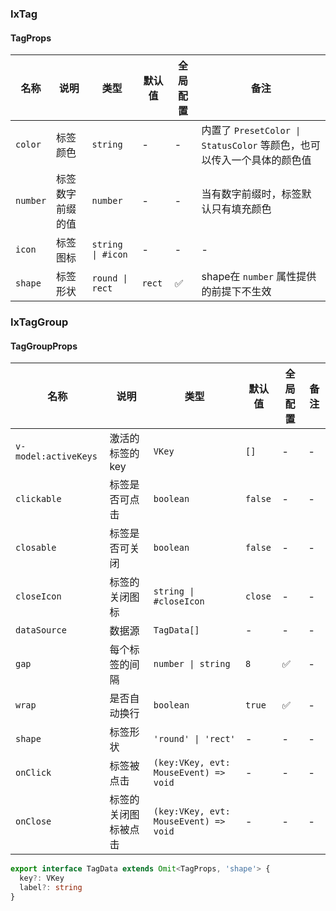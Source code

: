 
### IxTag

#### TagProps

| 名称 | 说明 | 类型  | 默认值 | 全局配置 | 备注 |
| --- | --- | --- | --- | --- | --- |
| `color` | 标签颜色 | `string` | - | - | 内置了 `PresetColor \| StatusColor` 等颜色，也可以传入一个具体的颜色值 |
| `number` | 标签数字前缀的值 | `number` | - | - | 当有数字前缀时，标签默认只有填充颜色 |
| `icon` | 标签图标 | `string \| #icon` | - | - | - |
| `shape` | 标签形状 | `round \| rect`  | `rect` | ✅ | shape在 `number` 属性提供的前提下不生效 |

### IxTagGroup

#### TagGroupProps

| 名称 | 说明 | 类型  | 默认值 | 全局配置 | 备注 |
| --- | --- | --- | --- | --- | --- |
| `v-model:activeKeys` | 激活的标签的key | `VKey` | `[]` | - | - |
| `clickable` | 标签是否可点击 | `boolean` | `false` | - | - |
| `closable` | 标签是否可关闭 | `boolean` | `false` | - | - |
| `closeIcon` | 标签的关闭图标 | `string \| #closeIcon` | `close` | - | - |
| `dataSource` | 数据源 | `TagData[]` | - | - | - |
| `gap` | 每个标签的间隔 | `number \| string` | `8` | ✅ | - |
| `wrap` | 是否自动换行 | `boolean` | `true` | ✅ | - |
| `shape` | 标签形状 | `'round' \| 'rect'` | - | - | - |
| `onClick` | 标签被点击 | `(key:VKey, evt: MouseEvent) => void` | - | - | - |
| `onClose` | 标签的关闭图标被点击 | `(key:VKey, evt: MouseEvent) => void` | - | - | - |

```ts
export interface TagData extends Omit<TagProps, 'shape'> {
  key?: VKey
  label?: string
}
```
